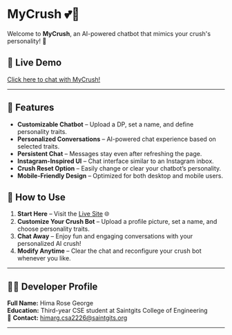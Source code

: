 # MyCrush 💕🤖

Welcome to **MyCrush**, an AI-powered chatbot that mimics your crush's personality! 🥰 

## 🚀 Live Demo
[Click here to chat with MyCrush!](https://mycrush-ag8u.onrender.com/)

---

## 📌 Features
- **Customizable Chatbot** – Upload a DP, set a name, and define personality traits.
- **Personalized Conversations** – AI-powered chat experience based on selected traits.
- **Persistent Chat** – Messages stay even after refreshing the page.
- **Instagram-Inspired UI** – Chat interface similar to an Instagram inbox.
- **Crush Reset Option** – Easily change or clear your chatbot’s personality.
- **Mobile-Friendly Design** – Optimized for both desktop and mobile users.
## 📝 How to Use
1. **Start Here** – Visit the [Live Site](https://mycrush-ag8u.onrender.com/) 🌐
2. **Customize Your Crush Bot** – Upload a profile picture, set a name, and choose personality traits.
3. **Chat Away** – Enjoy fun and engaging conversations with your personalized AI crush!
4. **Modify Anytime** – Clear the chat and reconfigure your crush bot whenever you like.

---

## 👩‍💻 Developer Profile
**Full Name:** Hima Rose George  
**Education:** Third-year CSE student at Saintgits College of Engineering  
📧 **Contact:** himarg.csa2226@saintgits.org


---
